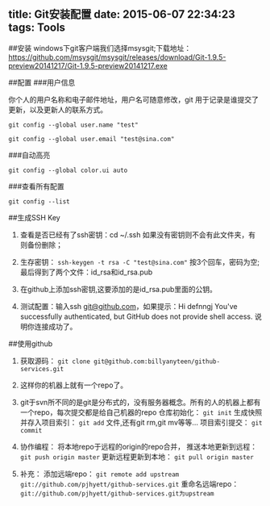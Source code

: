 title: Git安装配置
date: 2015-06-07 22:34:23
tags: Tools
---

##安装
windows下git客户端我们选择msysgit;下载地址：https://github.com/msysgit/msysgit/releases/download/Git-1.9.5-preview20141217/Git-1.9.5-preview20141217.exe

##配置
###用户信息

你个人的用户名称和电子邮件地址，用户名可随意修改，git 用于记录是谁提交了更新，以及更新人的联系方式。

`git config --global user.name "test"`

`git config --global user.email "test@sina.com"`

###自动高亮

`git config --global color.ui auto`

###查看所有配置

`git config --list`

##生成SSH Key

1. 查看是否已经有了ssh密钥：cd ~/.ssh
如果没有密钥则不会有此文件夹，有则备份删除；

2. 生存密钥：
`ssh-keygen -t rsa -C "test@sina.com"`
按3个回车，密码为空;最后得到了两个文件：id_rsa和id_rsa.pub

3. 在github上添加ssh密钥,这要添加的是id_rsa.pub里面的公钥。
4. 测试配置：输入ssh git@github.com，如果提示：Hi defnngj You've successfully authenticated, but GitHub does not provide shell access. 说明你连接成功了。

##使用github

1. 获取源码：
`git clone git@github.com:billyanyteen/github-services.git`

2. 这样你的机器上就有一个repo了。

3. git于svn所不同的是git是分布式的，没有服务器概念。所有的人的机器上都有一个repo，每次提交都是给自己机器的repo
仓库初始化：
`git init`
生成快照并存入项目索引：
`git add`
文件,还有git rm,git mv等等…
项目索引提交：
`git commit`
4. 协作编程：
将本地repo于远程的origin的repo合并，
推送本地更新到远程：
`git push origin master`
更新远程更新到本地：
`git pull origin master`
5. 补充：
添加远端repo：
`git remote add upstream git://github.com/pjhyett/github-services.git`
重命名远端repo：
`git://github.com/pjhyett/github-services.git为upstream`

